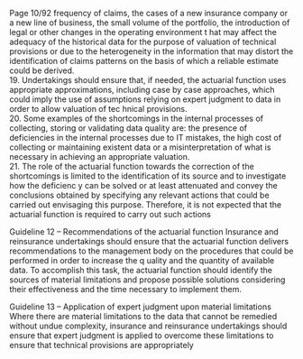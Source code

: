  
Page 10/92 
frequency of claims, the cases of a new insurance company or a new line of business, the 
small volume of the portfolio, the introduction of legal or other changes in the operating 
environment t hat may affect the adequacy of the historical data for the purpose of valuation 
of technical provisions or due to the heterogeneity in the information that may distort the identification of claims patterns on the basis of which a reliable estimate could be  derived.  
19. Undertakings should ensure that, if needed, the actuarial function uses appropriate 
approximations, including case by case approaches, which could imply the use of 
assumptions relying on expert judgment to data in order to allow valuation of tec hnical 
provisions.  
20. Some examples of the shortcomings in the internal processes of collecting, storing or validating data quality are: the presence of deficiencies in the internal processes due to IT 
mistakes, the high cost of collecting or maintaining existent data or a misinterpretation of 
what is necessary in achieving an appropriate valuation.  
21. The role of the actuarial function towards the correction of the shortcomings is limited to the identification of its source and to investigate how the deficienc y can be solved or at 
least attenuated and convey the conclusions obtained by specifying any relevant actions 
that could be carried out envisaging this purpose. Therefore, it is not expected that the 
actuarial function is required to carry out such actions  
 
Guideline 12 – Recommendations of the actuarial function 
Insurance and reinsurance undertakings should ensure that the actuarial function delivers 
recommendations to the management body on the procedures that could be performed in 
order to increase the q uality and the quantity of available data. To accomplish this task, the 
actuarial function should identify the sources of material limitations and propose possible 
solutions considering their effectiveness and the time necessary to implement them.  
 
Guideline 13 – Application of expert judgment upon material limitations  
Where there are material limitations to the data that cannot be remedied without undue 
complexity, insurance and reinsurance undertakings should ensure that expert judgment is 
applied to overcome these limitations to ensure that technical provisions are appropriately 